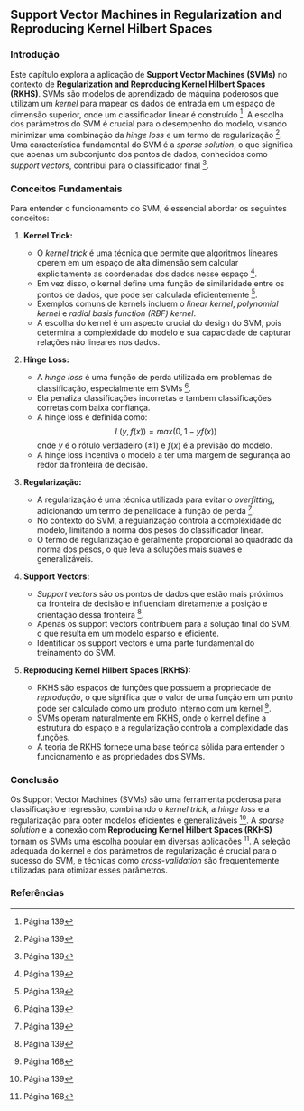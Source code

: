 ## Support Vector Machines in Regularization and Reproducing Kernel Hilbert Spaces

### Introdução
Este capítulo explora a aplicação de **Support Vector Machines (SVMs)** no contexto de **Regularization and Reproducing Kernel Hilbert Spaces (RKHS)**. SVMs são modelos de aprendizado de máquina poderosos que utilizam um *kernel* para mapear os dados de entrada em um espaço de dimensão superior, onde um classificador linear é construído [^1]. A escolha dos parâmetros do SVM é crucial para o desempenho do modelo, visando minimizar uma combinação da *hinge loss* e um termo de regularização [^1]. Uma característica fundamental do SVM é a *sparse solution*, o que significa que apenas um subconjunto dos pontos de dados, conhecidos como *support vectors*, contribui para o classificador final [^1].

### Conceitos Fundamentais
Para entender o funcionamento do SVM, é essencial abordar os seguintes conceitos:

1.  **Kernel Trick:**
    -   O *kernel trick* é uma técnica que permite que algoritmos lineares operem em um espaço de alta dimensão sem calcular explicitamente as coordenadas dos dados nesse espaço [^1].
    -   Em vez disso, o kernel define uma função de similaridade entre os pontos de dados, que pode ser calculada eficientemente [^1].
    -   Exemplos comuns de kernels incluem o *linear kernel*, *polynomial kernel* e *radial basis function (RBF) kernel*.
    -   A escolha do kernel é um aspecto crucial do design do SVM, pois determina a complexidade do modelo e sua capacidade de capturar relações não lineares nos dados.

2.  **Hinge Loss:**
    -   A *hinge loss* é uma função de perda utilizada em problemas de classificação, especialmente em SVMs [^1].
    -   Ela penaliza classificações incorretas e também classificações corretas com baixa confiança.
    -   A hinge loss é definida como:
        $$L(y, f(x)) = max(0, 1 - yf(x))$$
        onde $y$ é o rótulo verdadeiro (±1) e $f(x)$ é a previsão do modelo.
    -   A hinge loss incentiva o modelo a ter uma margem de segurança ao redor da fronteira de decisão.

3.  **Regularização:**
    -   A regularização é uma técnica utilizada para evitar o *overfitting*, adicionando um termo de penalidade à função de perda [^1].
    -   No contexto do SVM, a regularização controla a complexidade do modelo, limitando a norma dos pesos do classificador linear.
    -   O termo de regularização é geralmente proporcional ao quadrado da norma dos pesos, o que leva a soluções mais suaves e generalizáveis.

4.  **Support Vectors:**
    -   *Support vectors* são os pontos de dados que estão mais próximos da fronteira de decisão e influenciam diretamente a posição e orientação dessa fronteira [^1].
    -   Apenas os support vectors contribuem para a solução final do SVM, o que resulta em um modelo esparso e eficiente.
    -   Identificar os support vectors é uma parte fundamental do treinamento do SVM.

5.  **Reproducing Kernel Hilbert Spaces (RKHS):**
    -   RKHS são espaços de funções que possuem a propriedade de *reprodução*, o que significa que o valor de uma função em um ponto pode ser calculado como um produto interno com um kernel [^168].
    -   SVMs operam naturalmente em RKHS, onde o kernel define a estrutura do espaço e a regularização controla a complexidade das funções.
    -   A teoria de RKHS fornece uma base teórica sólida para entender o funcionamento e as propriedades dos SVMs.

### Conclusão
Os Support Vector Machines (SVMs) são uma ferramenta poderosa para classificação e regressão, combinando o *kernel trick*, a *hinge loss* e a regularização para obter modelos eficientes e generalizáveis [^1]. A *sparse solution* e a conexão com **Reproducing Kernel Hilbert Spaces (RKHS)** tornam os SVMs uma escolha popular em diversas aplicações [^168]. A seleção adequada do kernel e dos parâmetros de regularização é crucial para o sucesso do SVM, e técnicas como *cross-validation* são frequentemente utilizadas para otimizar esses parâmetros.

### Referências
[^1]: Página 139
[^168]: Página 168
<!-- END -->
